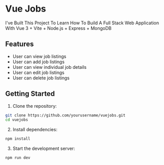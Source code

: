 # Vue Jobs

I've Built This Project To Learn How To Build A Full Stack Web Application With Vue 3 + Vite + Node.js + Express + MongoDB

## Features

- User can view job listings
- User can add job listings
- User can view individual job details
- User can edit job listings
- User can delete job listings

## Getting Started

1. Clone the repository:

```bash
git clone https://github.com/yourusername/vuejobs.git
cd vuejobs
```

2. Install dependencies:

```bash
npm install
```

3. Start the development server:

```bash
npm run dev
```
